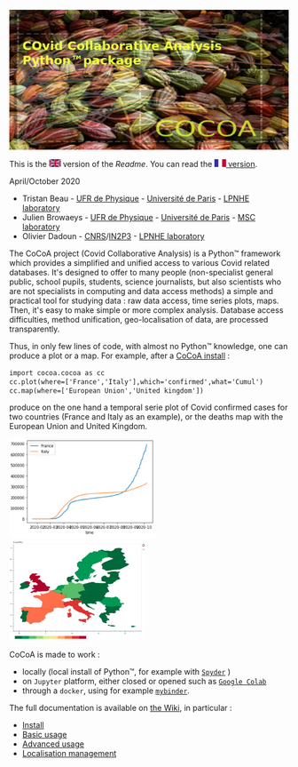 ![CoCoA Logo](/misc/cocoa_640_320.png)

This is the <img src="/misc/UK.png" height="14px" alt="UK flag" /> version of the *Readme*. You can read the <a href="README.FR.md"><img src="/misc/FR.png" height="14px" alt="FR flag" /> version</a>.

April/October 2020

* Tristan Beau - [UFR de Physique](https://physique.u-paris.fr/) - [Université de Paris](http://u-paris.fr) - [LPNHE laboratory](http://lpnhe.in2p3.fr/)
* Julien Browaeys - [UFR de Physique](https://physique.u-paris.fr/) - [Université de Paris](http://u-paris.fr) - [MSC laboratory](http://www.msc.univ-paris-diderot.fr/)
* Olivier Dadoun - [CNRS](http://cnrs.fr)/[IN2P3](http://www.in2p3.fr) - [LPNHE laboratory](http://lpnhe.in2p3.fr/)

The CoCoA project (Covid Collaborative Analysis) is a Python™ framework which provides a simplified and unified access to various Covid related databases.
It's designed to offer to many people (non-specialist general public, school pupils, students, science journalists, but also scientists who are not specialists in  computing and data access methods) a simple and practical tool for studying data : raw data access, time series plots, maps.
Then, it's easy to make simple or more complex analysis.
Database access difficulties, method unification, geo-localisation of data, are processed transparently.

Thus, in only few lines of code, with almost no Python™ knowledge, one can produce a plot or a map.
For example, after a [CoCoA install](https://github.com/tjbtjbtjb/CoCoA/wiki/FR:Install) :

```
import cocoa.cocoa as cc
cc.plot(where=['France','Italy'],which='confirmed',what='Cumul')
cc.map(where=['European Union','United kingdom'])
```

produce on the one hand a temporal serie plot of Covid confirmed cases for two countries (France and Italy as an example), or the deaths map with the European Union and United Kingdom.

<img src="/misc/cocoa_plot_example.png" height="180px"/> <img src="/misc/cocoa_map_example.png" height="180px" />

CoCoA is made to work :
- locally (local install of Python™, for example with [`Spyder`](https://www.spyder-ide.org/) )
- on `Jupyter` platform, either closed or opened such as [`Google Colab`](https://colab.research.google.com/)
- through a `docker`, using for example [`mybinder`](https://mybinder.org/).

The full documentation is available on [the Wiki](https://github.com/tjbtjbtjb/CoCoA/wiki/Home), in particular :
- [Install](https://github.com/tjbtjbtjb/CoCoA/wiki/Install)
- [Basic usage](https://github.com/tjbtjbtjb/CoCoA/wiki/Basics)
- [Advanced usage](https://github.com/tjbtjbtjb/CoCoA/wiki/AdvancedUsage)
- [Localisation management](https://github.com/tjbtjbtjb/CoCoA/wiki/Geo)
